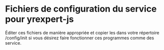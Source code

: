 # Fichiers de configuration du service pour yrexpert-js

Éditer ces fichiers de manière appropriée et copier les dans votre répertoire
/config/init si vous désirez faire fonctionner ces programmes comme des service.




